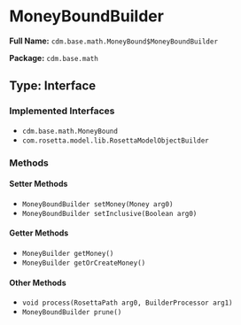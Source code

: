 # MoneyBoundBuilder

**Full Name:** `cdm.base.math.MoneyBound$MoneyBoundBuilder`

**Package:** `cdm.base.math`

## Type: Interface

### Implemented Interfaces

- `cdm.base.math.MoneyBound`
- `com.rosetta.model.lib.RosettaModelObjectBuilder`

### Methods

#### Setter Methods

- `MoneyBoundBuilder setMoney(Money arg0)`
- `MoneyBoundBuilder setInclusive(Boolean arg0)`

#### Getter Methods

- `MoneyBuilder getMoney()`
- `MoneyBuilder getOrCreateMoney()`

#### Other Methods

- `void process(RosettaPath arg0, BuilderProcessor arg1)`
- `MoneyBoundBuilder prune()`

